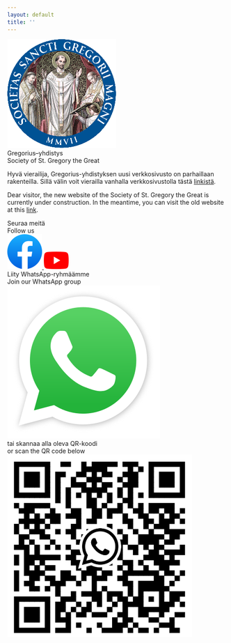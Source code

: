 ```yaml
---
layout: default
title: ''
---
```


<div class="max-w-xl mx-auto px-4 text-center">
  <div>
    <img
      class="w-36 py-6 mx-auto"
      src="assets/images/logo/SSGM_250.png"
      alt="Gregorius-yhdistyksen logo"
      draggable="false"
    />
  </div>
  <div class="text-xl uppercase font-bold">
    Gregorius&ndash;yhdistys
  </div>
  <div class="text-lg uppercase font-bold">
    Society of St. Gregory the Great
  </div>
  <div class="py-2">
    <p class="text-justify py-2 font-bold">
      Hyvä vierailija, Gregorius-yhdistyksen uusi verkkosivusto on parhaillaan rakenteilla.
      Sillä välin voit vierailla vanhalla verkkosivustolla tästä
      <a href="https://gregoriusyhdistys.wordpress.com/">linkistä</a>.
    </p>
    <p class="text-justify py-2 italic">
      Dear visitor, the new website of the Society of St. Gregory the Great is currently under construction.
      In the meantime, you can visit the old website at this
      <a href="https://gregoriusyhdistys.wordpress.com/">link</a>.
    </p>
  </div>
  <div class="py-2">
    <div>
      <span class="font-bold">Seuraa meitä</span>
      <br />
      <span class="italic">Follow us</span>
    </div>
    <div class="py-4 flex flex-row justify-center">
      <a href="https://www.facebook.com/gregoriusyhdistys" target="_blank">
        <img
          class="w-8 inline-block mx-2"
          src="assets/images/icons/facebook.svg"
          alt="Facebook"
          draggable="false"
        />
      </a>
      <a href="https://www.youtube.com/@ssgm" target="_blank">
        <img
          class="w-8 inline-block mx-2"
          src="assets/images/icons/youtube.svg"
          alt="Facebook"
          draggable="false"
        />
      </a>
    </div>
  </div>
  <div class="py-2">
    <div>
      <span class="font-bold">Liity WhatsApp-ryhmäämme</span>
      <br />
      <span class="italic">Join our WhatsApp group</span>
    </div>
    <div class="py-4 flex flex-row justify-center">
      <a href="https://chat.whatsapp.com/C9AOBq2df8J2glq18uwyky" target="_blank">
        <img
          class="w-10 inline-block mx-2"
          src="assets/images/icons/whatsapp.svg"
          alt="WhatsApp"
          draggable="false"
        />
      </a>
    </div>
    <div>
      <span class="font-bold">tai skannaa alla oleva QR-koodi</span>
      <br />
      <span class="italic">or scan the QR code below</span>
    </div>
    <div>
      <img
        class="w-36 py-6 mx-auto"
        src="assets/images/qr/whatsapp-qrcode.png"
        alt="WhatsApp QR-koodi"
        draggable="false"
      />
    </div>
  </div>
</div>

